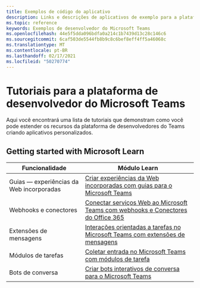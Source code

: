 ```yaml
---
title: Exemplos de código do aplicativo
description: Links e descrições de aplicativos de exemplo para a plataforma de desenvolvedores do Microsoft Teams
ms.topic: reference
keywords: Exemplos de desenvolvedor do Microsoft Teams
ms.openlocfilehash: 44e5f5dda096bdfa0a214c1b7439d13c28c146c6
ms.sourcegitcommit: 6caf503de5544fb8b9c8c6bef8eff4ff5a46068c
ms.translationtype: MT
ms.contentlocale: pt-BR
ms.lasthandoff: 02/17/2021
ms.locfileid: "50270774"
---
```

# <a name="tutorials-for-the-microsoft-teams-developer-platform"></a>Tutoriais para a plataforma de desenvolvedor do Microsoft Teams

Aqui você encontrará uma lista de tutoriais que demonstram como você pode estender os recursos da plataforma de desenvolvedores do Teams criando aplicativos personalizados.

## <a name="getting-started-with-microsoft-learn"></a>Getting started with Microsoft Learn

| **Funcionalidade**| **Módulo Learn**|
|--------|-------------|
| Guias — experiências da Web incorporadas  |  [Criar experiências da Web incorporadas com guias para o Microsoft Teams](https://docs.microsoft.com/learn/modules/embedded-web-experiences/) |
| Webhooks e conectores  |  [Conectar serviços Web ao Microsoft Teams com webhooks e Conectores do Office 365](https://docs.microsoft.com/learn/modules/msteams-webhooks-connectors/) |
|Extensões de mensagens  | [Interações orientadas a tarefas no Microsoft Teams com extensões de mensagens](https://docs.microsoft.com/learn/modules/msteams-messaging-extensions/)  |
| Módulos de tarefas |  [Coletar entrada no Microsoft Teams com módulos de tarefa](https://docs.microsoft.com/learn/modules/msteams-task-modules/) |
| Bots de conversa  | [Criar bots interativos de conversa para o Microsoft Teams](https://docs.microsoft.com/learn/modules/msteams-conversation-bots/)  |


